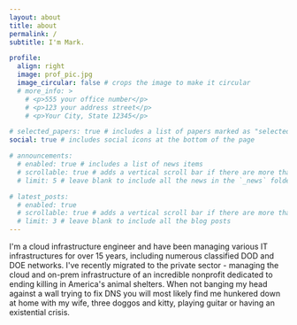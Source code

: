```yaml
---
layout: about
title: about
permalink: /
subtitle: I'm Mark.

profile:
  align: right
  image: prof_pic.jpg
  image_circular: false # crops the image to make it circular
  # more_info: >
    # <p>555 your office number</p>
    # <p>123 your address street</p>
    # <p>Your City, State 12345</p>

# selected_papers: true # includes a list of papers marked as "selected={true}"
social: true # includes social icons at the bottom of the page

# announcements:
  # enabled: true # includes a list of news items
  # scrollable: true # adds a vertical scroll bar if there are more than 3 news items
  # limit: 5 # leave blank to include all the news in the `_news` folder

# latest_posts:
  # enabled: true
  # scrollable: true # adds a vertical scroll bar if there are more than 3 new posts items
  # limit: 3 # leave blank to include all the blog posts
---
```


I'm a cloud infrastructure engineer and have been managing various IT infrastructures for over 15 years, including numerous classified DOD and DOE networks. I've recently migrated to the private sector - managing the cloud and on-prem infrastructure of an incredible nonprofit dedicated to ending killing in America's animal shelters. When not banging my head against a wall trying to fix DNS you will most likely find me hunkered down at home with my wife, three doggos and kitty, playing guitar or having an existential crisis.